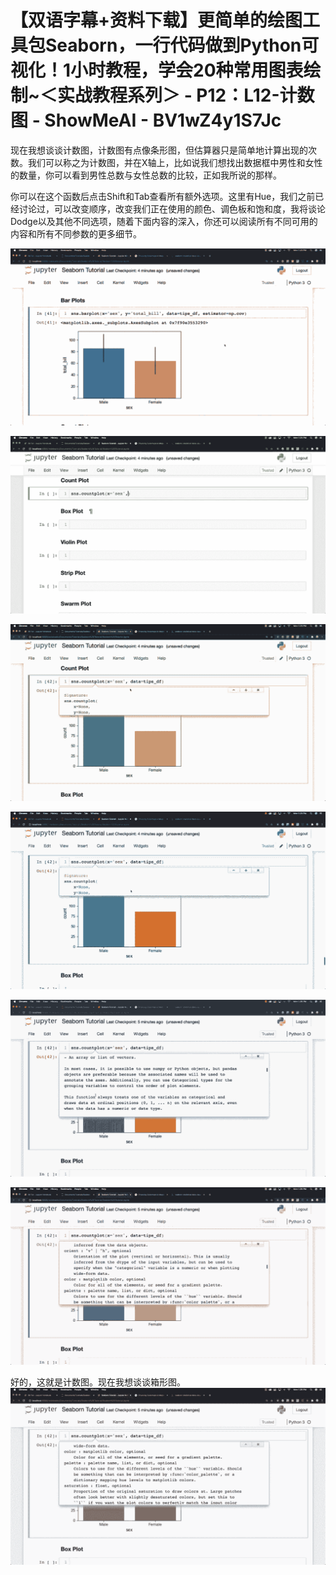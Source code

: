 # 【双语字幕+资料下载】更简单的绘图工具包Seaborn，一行代码做到Python可视化！1小时教程，学会20种常用图表绘制~＜实战教程系列＞ - P12：L12-计数图 - ShowMeAI - BV1wZ4y1S7Jc

现在我想谈谈计数图，计数图有点像条形图，但估算器只是简单地计算出现的次数。我们可以称之为计数图，并在X轴上，比如说我们想找出数据框中男性和女性的数量，你可以看到男性总数与女性总数的比较，正如我所说的那样。

你可以在这个函数后点击Shift和Tab查看所有额外选项。这里有Hue，我们之前已经讨论过，可以改变顺序，改变我们正在使用的颜色、调色板和饱和度，我将谈论Dodge以及其他不同选项，随着下面内容的深入，你还可以阅读所有不同可用的内容和所有不同参数的更多细节。

![](img/1e01839902a44c247e317b96b48ed9df_1.png)

![](img/1e01839902a44c247e317b96b48ed9df_2.png)

![](img/1e01839902a44c247e317b96b48ed9df_3.png)

![](img/1e01839902a44c247e317b96b48ed9df_4.png)

![](img/1e01839902a44c247e317b96b48ed9df_5.png)

![](img/1e01839902a44c247e317b96b48ed9df_6.png)

好的，这就是计数图。现在我想谈谈箱形图。![](img/1e01839902a44c247e317b96b48ed9df_8.png)
